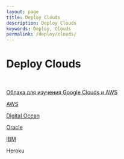 ```yaml
---
layout: page
title: Deploy Clouds
description: Deploy Clouds
keywords: Deploy, Clouds
permalink: /deploy/clouds/
---
```


# Deploy Clouds

<br/>

[Облака для изучения Google Clouds и AWS](/deploy/clouds/qwiklabs/)

[AWS](/deploy/clouds/aws/)

[Digital Ocean](/deploy/clouds/digital-ocean/)

[Oracle](/deploy/clouds/oracle/free-tier/)

[IBM](/deploy/clouds/ibm/)

Heroku
